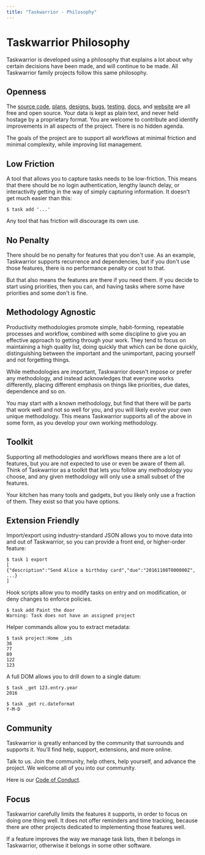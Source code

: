 ```yaml
---
title: "Taskwarrior - Philosophy"
---
```


# Taskwarrior Philosophy

Taskwarrior is developed using a philosophy that explains a lot about why certain decisions have been made, and will continue to be made.
All Taskwarrior family projects follow this same philosophy.

## Openness

The [source code](https://github.com/GothenburgBitFactory/taskwarrior), [plans](https://github.com/GothenburgBitFactory/taskwarrior/blob/develop/docs/rfcs/plans.md), [designs](https://github.com/GothenburgBitFactory/taskwarrior/blob/develop/docs/index.md), [bugs](https://github.com/GothenburgBitFactory/taskwarrior/issues), [testing](https://github.com/GothenburgBitFactory/taskwarrior/actions), [docs](/docs), and [website](https://github.com/GothenburgBitFactory/tw.org) are all free and open source.
Your data is kept as plain text, and never held hostage by a proprietary format.
You are welcome to contribute and identify improvements in all aspects of the project.
There is no hidden agenda.

The goals of the project are to support all workflows at minimal friction and minimal complexity, while improving list management.

## Low Friction

A tool that allows you to capture tasks needs to be low-friction.
This means that there should be no login authentication, lengthy launch delay, or interactivity getting in the way of simply capturing information.
It doesn\'t get much easier than this:

```
$ task add '...'
```

Any tool that has friction will discourage its own use.

## No Penalty

There should be no penalty for features that you don\'t use.
As an example, Taskwarrior supports recurrence and dependencies, but if you don\'t use those features, there is no performance penalty or cost to that.

But that also means the features are there if you need them.
If you decide to start using priorities, then you can, and having tasks where some have priorities and some don\'t is fine.

## Methodology Agnostic

Productivity methodologies promote simple, habit-forming, repeatable processes and workflow, combined with some discipline to give you an effective approach to getting through your work.
They tend to focus on maintaining a high quality list, doing quickly that which can be done quickly, distinguishing between the important and the unimportant, pacing yourself and not forgetting things.

While methodologies are important, Taskwarrior doesn\'t impose or prefer any methodology, and instead acknowledges that everyone works differently, placing different emphasis on things like priorities, due dates, dependence and so on.

You may start with a known methodology, but find that there will be parts that work well and not so well for you, and you will likely evolve your own unique methodology.
This means Taskwarrior supports all of the above in some form, as you develop your own working methodology.

## Toolkit

Supporting all methodologies and workflows means there are a lot of features, but you are not expected to use or even be aware of them all.
Think of Taskwarrior as a toolkit that lets you follow any methodology you choose, and any given methodology will only use a small subset of the features.

Your kitchen has many tools and gadgets, but you likely only use a fraction of them.
They exist so that you have options.

## Extension Friendly

Import/export using industry-standard JSON allows you to move data into and out of Taskwarrior, so you can provide a front end, or higher-order feature:

```
$ task 1 export
[
{"description":"Send Alice a birthday card","due":"20161108T000000Z", ...}
]
```

Hook scripts allow you to modify tasks on entry and on modification, or deny changes to enforce policies.

```
$ task add Paint the door
Warning: Task does not have an assigned project
```

Helper commands allow you to extract metadata:

```
$ task project:Home _ids
36
77
89
122
123
```

A full DOM allows you to drill down to a single datum:

```
$ task _get 123.entry.year
2016

$ task _get rc.dateformat
Y-M-D
```

## Community

Taskwarrior is greatly enhanced by the community that surrounds and supports it.
You\'ll find help, support, extensions, and more online.

Talk to us.
Join the community, help others, help yourself, and advance the project.
We welcome all of you into our community.

Here is our [Code of Conduct](/conduct).

## Focus

Taskwarrior carefully limits the features it supports, in order to focus on doing one thing well.
It does not offer reminders and time tracking, because there are other projects dedicated to implementing those features well.

If a feature improves the way we manage task lists, then it belongs in Taskwarrior, otherwise it belongs in some other software.
